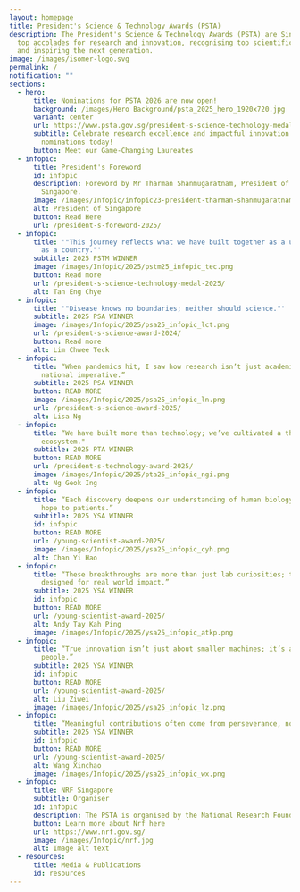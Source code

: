 ```yaml
---
layout: homepage
title: President's Science & Technology Awards (PSTA)
description: The President's Science & Technology Awards (PSTA) are Singapore's
  top accolades for research and innovation, recognising top scientific talent
  and inspiring the next generation.
image: /images/isomer-logo.svg
permalink: /
notification: ""
sections:
  - hero:
      title: Nominations for PSTA 2026 are now open!
      background: /images/Hero Background/psta_2025_hero_1920x720.jpg
      variant: center
      url: https://www.psta.gov.sg/president-s-science-technology-medal-2025/
      subtitle: Celebrate research excellence and impactful innovation. Submit your
        nominations today!
      button: Meet our Game-Changing Laureates
  - infopic:
      title: President's Foreword
      id: infopic
      description: Foreword by Mr Tharman Shanmugaratnam, President of The Republic of
        Singapore.
      image: /images/Infopic/infopic23-president-tharman-shanmugaratnam.png
      alt: President of Singapore
      button: Read Here
      url: /president-s-foreword-2025/
  - infopic:
      title: '"This journey reflects what we have built together as a university and
        as a country."'
      subtitle: 2025 PSTM WINNER
      image: /images/Infopic/2025/pstm25_infopic_tec.png
      button: Read more
      url: /president-s-science-technology-medal-2025/
      alt: Tan Eng Chye
  - infopic:
      title: '"Disease knows no boundaries; neither should science."'
      subtitle: 2025 PSA WINNER
      image: /images/Infopic/2025/psa25_infopic_lct.png
      url: /president-s-science-award-2024/
      button: Read more
      alt: Lim Chwee Teck
  - infopic:
      title: “When pandemics hit, I saw how research isn’t just academic – it’s a
        national imperative.”
      subtitle: 2025 PSA WINNER
      button: READ MORE
      image: /images/Infopic/2025/psa25_infopic_ln.png
      url: /president-s-science-award-2025/
      alt: Lisa Ng
  - infopic:
      title: “We have built more than technology; we’ve cultivated a thriving talent
        ecosystem."
      subtitle: 2025 PTA WINNER
      button: READ MORE
      url: /president-s-technology-award-2025/
      image: /images/Infopic/2025/pta25_infopic_ngi.png
      alt: Ng Geok Ing
  - infopic:
      title: “Each discovery deepens our understanding of human biology and brings
        hope to patients.”
      subtitle: 2025 YSA WINNER
      id: infopic
      button: READ MORE
      url: /young-scientist-award-2025/
      image: /images/Infopic/2025/ysa25_infopic_cyh.png
      alt: Chan Yi Hao
  - infopic:
      title: “These breakthroughs are more than just lab curiosities; they are
        designed for real world impact.”
      subtitle: 2025 YSA WINNER
      id: infopic
      button: READ MORE
      url: /young-scientist-award-2025/
      alt: Andy Tay Kah Ping
      image: /images/Infopic/2025/ysa25_infopic_atkp.png
  - infopic:
      title: “True innovation isn’t just about smaller machines; it’s about empowering
        people.”
      subtitle: 2025 YSA WINNER
      id: infopic
      button: READ MORE
      url: /young-scientist-award-2025/
      alt: Liu Ziwei
      image: /images/Infopic/2025/ysa25_infopic_lz.png
  - infopic:
      title: “Meaningful contributions often come from perseverance, not perfection.”
      subtitle: 2025 YSA WINNER
      id: infopic
      button: READ MORE
      url: /young-scientist-award-2025/
      alt: Wang Xinchao
      image: /images/Infopic/2025/ysa25_infopic_wx.png
  - infopic:
      title: NRF Singapore
      subtitle: Organiser
      id: infopic
      description: The PSTA is organised by the National Research Foundation
      button: Learn more about Nrf here
      url: https://www.nrf.gov.sg/
      image: /images/Infopic/nrf.jpg
      alt: Image alt text
  - resources:
      title: Media & Publications
      id: resources
---
```

